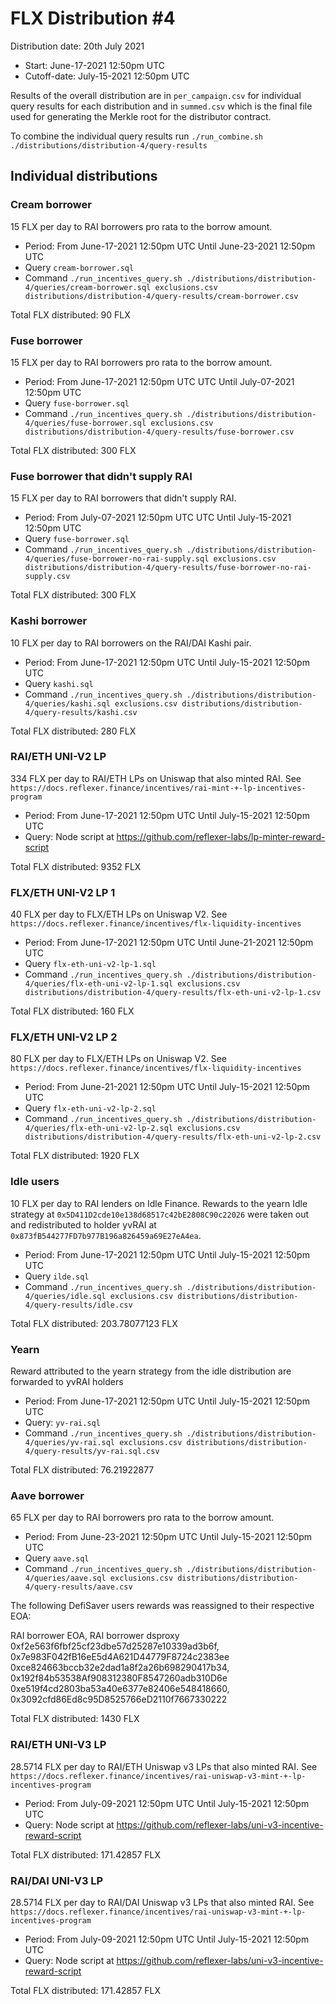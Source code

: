 # FLX Distribution #4

Distribution date: 20th July 2021

- Start: June-17-2021 12:50pm UTC
- Cutoff-date: July-15-2021 12:50pm UTC

Results of the overall distribution are in `per_campaign.csv` for individual query results for each distribution and in `summed.csv` which is the final file used for generating the Merkle root for the distributor contract.

To combine the individual query results run `./run_combine.sh ./distributions/distribution-4/query-results`

## Individual distributions

### Cream borrower

15 FLX per day to RAI borrowers pro rata to the borrow amount.

- Period: From June-17-2021 12:50pm UTC Until June-23-2021 12:50pm UTC
- Query `cream-borrower.sql`
- Command `./run_incentives_query.sh ./distributions/distribution-4/queries/cream-borrower.sql exclusions.csv distributions/distribution-4/query-results/cream-borrower.csv`

Total FLX distributed: 90 FLX

### Fuse borrower

15 FLX per day to RAI borrowers pro rata to the borrow amount.

- Period: From June-17-2021 12:50pm UTC UTC Until July-07-2021 12:50pm UTC
- Query `fuse-borrower.sql`
- Command `./run_incentives_query.sh ./distributions/distribution-4/queries/fuse-borrower.sql exclusions.csv distributions/distribution-4/query-results/fuse-borrower.csv`

Total FLX distributed: 300 FLX

### Fuse borrower that didn't supply RAI

15 FLX per day to RAI borrowers that didn't supply RAI.

- Period: From July-07-2021 12:50pm UTC UTC Until July-15-2021 12:50pm UTC
- Query `fuse-borrower.sql`
- Command `./run_incentives_query.sh ./distributions/distribution-4/queries/fuse-borrower-no-rai-supply.sql exclusions.csv distributions/distribution-4/query-results/fuse-borrower-no-rai-supply.csv`

Total FLX distributed: 300 FLX

### Kashi borrower

10 FLX per day to RAI borrowers on the RAI/DAI Kashi pair.

- Period: From June-17-2021 12:50pm UTC Until July-15-2021 12:50pm UTC
- Query `kashi.sql`
- Command `./run_incentives_query.sh ./distributions/distribution-4/queries/kashi.sql exclusions.csv distributions/distribution-4/query-results/kashi.csv`

Total FLX distributed: 280 FLX

### RAI/ETH UNI-V2 LP

334 FLX per day to RAI/ETH LPs on Uniswap that also minted RAI. See `https://docs.reflexer.finance/incentives/rai-mint-+-lp-incentives-program`

- Period: From June-17-2021 12:50pm UTC Until July-15-2021 12:50pm UTC
- Query: Node script at https://github.com/reflexer-labs/lp-minter-reward-script

Total FLX distributed: 9352 FLX

### FLX/ETH UNI-V2 LP 1

40 FLX per day to FLX/ETH LPs on Uniswap V2. See `https://docs.reflexer.finance/incentives/flx-liquidity-incentives`

- Period: From June-17-2021 12:50pm UTC Until June-21-2021 12:50pm UTC
- Query `flx-eth-uni-v2-lp-1.sql`
- Command `./run_incentives_query.sh ./distributions/distribution-4/queries/flx-eth-uni-v2-lp-1.sql exclusions.csv distributions/distribution-4/query-results/flx-eth-uni-v2-lp-1.csv`

Total FLX distributed: 160 FLX

### FLX/ETH UNI-V2 LP 2

80 FLX per day to FLX/ETH LPs on Uniswap V2. See `https://docs.reflexer.finance/incentives/flx-liquidity-incentives`

- Period: From June-21-2021 12:50pm UTC Until July-15-2021 12:50pm UTC
- Query `flx-eth-uni-v2-lp-2.sql`
- Command `./run_incentives_query.sh ./distributions/distribution-4/queries/flx-eth-uni-v2-lp-2.sql exclusions.csv distributions/distribution-4/query-results/flx-eth-uni-v2-lp-2.csv`

Total FLX distributed: 1920 FLX

### Idle users

10 FLX per day to RAI lenders on Idle Finance. Rewards to the yearn Idle strategy at `0x5D411D2cde10e138d68517c42bE2808C90c22026` were taken out and redistributed to holder yvRAI at `0x873fB544277FD7b977B196a826459a69E27eA4ea`. 

- Period: From June-17-2021 12:50pm UTC Until July-15-2021 12:50pm UTC
- Query `ilde.sql`
- Command `./run_incentives_query.sh ./distributions/distribution-4/queries/idle.sql exclusions.csv distributions/distribution-4/query-results/idle.csv`

Total FLX distributed: 203.78077123 FLX


### Yearn

Reward attributed to the yearn strategy from the idle distribution are forwarded to yvRAI holders

- Period: From June-17-2021 12:50pm UTC Until July-15-2021 12:50pm UTC
- Query: `yv-rai.sql`
- Command `./run_incentives_query.sh ./distributions/distribution-4/queries/yv-rai.sql exclusions.csv distributions/distribution-4/query-results/yv-rai.sql.csv`

Total FLX distributed: 76.21922877

### Aave borrower

65 FLX per day to RAI borrowers pro rata to the borrow amount.

- Period: From June-23-2021 12:50pm UTC Until July-15-2021 12:50pm UTC
- Query `aave.sql`
- Command `./run_incentives_query.sh ./distributions/distribution-4/queries/aave.sql exclusions.csv distributions/distribution-4/query-results/aave.csv`

The following DefiSaver users rewards was reassigned to their respective EOA:

RAI borrower EOA, RAI borrower dsproxy
0xf2e563f6fbf25cf23dbe57d25287e10339ad3b6f, 0x7e983F042fB16eE5d4A621D44779F8724c2383ee
0xce824663bccb32e2dad1a8f2a26b698290417b34, 0x192f84b53538Af908312380F8547260adb310D6e
0xe519f4cd2803ba53a40e6377e82406e548418660, 0x3092cfd86Ed8c95D8525766eD2110f7667330222

Total FLX distributed: 1430 FLX

### RAI/ETH UNI-V3 LP

28.5714 FLX per day to RAI/ETH Uniswap v3 LPs that also minted RAI. See `https://docs.reflexer.finance/incentives/rai-uniswap-v3-mint-+-lp-incentives-program`

- Period: From July-09-2021 12:50pm UTC Until July-15-2021 12:50pm UTC
- Query: Node script at https://github.com/reflexer-labs/uni-v3-incentive-reward-script

Total FLX distributed: 171.42857 FLX

### RAI/DAI UNI-V3 LP

28.5714 FLX per day to RAI/DAI Uniswap v3 LPs that also minted RAI. See `https://docs.reflexer.finance/incentives/rai-uniswap-v3-mint-+-lp-incentives-program`

- Period: From July-09-2021 12:50pm UTC Until July-15-2021 12:50pm UTC
- Query: Node script at https://github.com/reflexer-labs/uni-v3-incentive-reward-script

Total FLX distributed: 171.42857 FLX